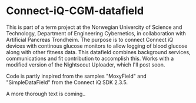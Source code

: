 # Connect-iQ-CGM-datafield
This is part of a term project at the Norwegian Univercity of Science and Technology, Department of Engineering Cybernetics, in collaboration with Artificial Pancreas Trondheim. The purpose is to connect Connect iQ devices with continous glucose monitors to allow logging of blood glucose along with other fitness data. This datafield combines background services, communications and fit contribution to accomplish this. 
Works with a modified version of the Nightscout Uploader, which I'll post soon.


Code is partly inspired from the samples "MoxyField" and "SimpleDataField" from the Connect iQ SDK 2.3.5. 

A more thorough text is coming..
